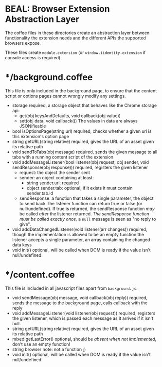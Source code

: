 # BEAL: Browser Extension Abstraction Layer

The coffee files in these directories create an abstraction layer between functionality
the extension needs and the different APIs the supported browsers expose.

These files create `module.extension` (or `window.iidentity.extension` if console
access is required).

# */background.coffee

This file is only included in the background page, to ensure that the content script
or options pages cannot wrongly modify any settings.

- storage
    required, a storage object that behaves like the Chrome storage api:
    - get(obj keysAndDefaults, void callback(obj value))
    - set(obj data, void callback())
    The values in data are always JSONifieable
- bool isOptionsPage(string url)
    required, checks whether a given url is this extension's option page
- string getURL(string relative)
    required, gives the URL of an asset given its relative path
- void sendToTabs(obj message)
    required, sends the given message to all tabs with a running content script
    of the extension
- void addMessageListener(bool listener(obj request, obj sender, void sendResponse(obj response)))
    required, registers the given listener
    - request: the object the sender sent
    - sender: an object containing at least:
        - string sender.url: required
        - object sender.tab: optional, if it exists it must contain sender.tab.id
    - sendResponse: a function that takes a single parameter, the object to send back
    The listener function can return true or false (or null/undefined). If true is
    returned, the sendResponse function _may_ be called _after_ the listener returned.
    _The sendResponse function must be called exactly once,_ a `null` message is seen
    as "no reply to give".
- void addDataChangedListener(void listener(arr changes))
    required, though the implementation is allowed to be an empty function
    the listener accepts a single parameter, an array containing the changed data keys
- void init()
    optional, will be called when DOM is ready if the value isn't null/undefined

# */content.coffee

This file is included in all javascript files apart from `background.js`.

- void sendMessage(obj message, void callback(obj reply))
    required, sends the message to the background page, calls callback with
    the reply
- void addMessageListener(void listener(obj request))
    required, registers the given listener, which is passed each message as it arrives
    if it isn't null.
- string getURL(string relative)
    required, gives the URL of an asset given its relative path
- mixed getLastError()
    optional, should be _absent when not implemented_, don't use an empty function!
- string browser
    note: not a function ;)
- void init()
    optional, will be called when DOM is ready if the value isn't null/undefined
